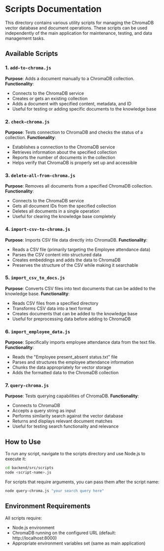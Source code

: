 # Scripts Documentation

This directory contains various utility scripts for managing the ChromaDB vector database and document operations. These scripts can be used independently of the main application for maintenance, testing, and data management tasks.

## Available Scripts

### 1. `add-to-chroma.js`
**Purpose**: Adds a document manually to a ChromaDB collection.
**Functionality**:
- Connects to the ChromaDB service
- Creates or gets an existing collection
- Adds a document with specified content, metadata, and ID
- Useful for testing or adding specific documents to the knowledge base

### 2. `check-chroma.js`
**Purpose**: Tests connection to ChromaDB and checks the status of a collection.
**Functionality**:
- Establishes a connection to the ChromaDB service
- Retrieves information about the specified collection
- Reports the number of documents in the collection
- Helps verify that ChromaDB is properly set up and accessible

### 3. `delete-all-from-chroma.js`
**Purpose**: Removes all documents from a specified ChromaDB collection.
**Functionality**:
- Connects to the ChromaDB service
- Gets all document IDs from the specified collection
- Deletes all documents in a single operation
- Useful for clearing the knowledge base completely

### 4. `import-csv-to-chroma.js`
**Purpose**: Imports CSV file data directly into ChromaDB.
**Functionality**:
- Reads a CSV file (primarily targeting the Employee attendance data)
- Parses the CSV content into structured data
- Creates embeddings and adds the data to ChromaDB
- Preserves the structure of the CSV while making it searchable

### 5. `import_csv_to_docs.js`
**Purpose**: Converts CSV files into text documents that can be added to the knowledge base.
**Functionality**:
- Reads CSV files from a specified directory
- Transforms CSV data into a text format
- Creates documents that can be added to the knowledge base
- Useful for preprocessing data before adding to ChromaDB

### 6. `import_employee_data.js`
**Purpose**: Specifically imports employee attendance data from the text file.
**Functionality**:
- Reads the "Employee present_absent status.txt" file
- Parses and structures the employee attendance information
- Chunks the data appropriately for vector storage
- Adds the formatted data to the ChromaDB collection

### 7. `query-chroma.js`
**Purpose**: Tests querying capabilities of ChromaDB.
**Functionality**:
- Connects to ChromaDB
- Accepts a query string as input
- Performs similarity search against the vector database
- Returns and displays relevant document matches
- Useful for testing search functionality and relevance

## How to Use

To run any script, navigate to the scripts directory and use Node.js to execute it:

```bash
cd backend/src/scripts
node <script-name>.js
```

For scripts that require arguments, you can pass them after the script name:

```bash
node query-chroma.js "your search query here"
```

## Environment Requirements

All scripts require:
- Node.js environment
- ChromaDB running on the configured URL (default: http://localhost:8000)
- Appropriate environment variables set (same as main application) 